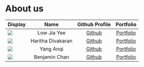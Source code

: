 # About us

Display | Name | Github Profile | Portfolio 
--------|:----:|:--------------:|:---------:
![](https://via.placeholder.com/100.png?text=Photo) | Low Jia Yee | [Github](https://github.com/lowjiayee) | [Portfolio](docs/team/lowjiayee.md)
![](https://via.placeholder.com/100.png?text=Photo) | Haritha Divakaran | [Github](https://github.com/harithadiv) | [Portfolio](team/harithadiv.md)
![](https://via.placeholder.com/100.png?text=Photo) | Yang Anqi | [Github](https://github.com/anqi-nus) | [Portfolio](docs/team/johndoe.md)
![](https://via.placeholder.com/100.png?text=Photo) | Benjamin Chan | [Github](https://github.com/benchan911) | [Portfolio](docs/team/johndoe.md)